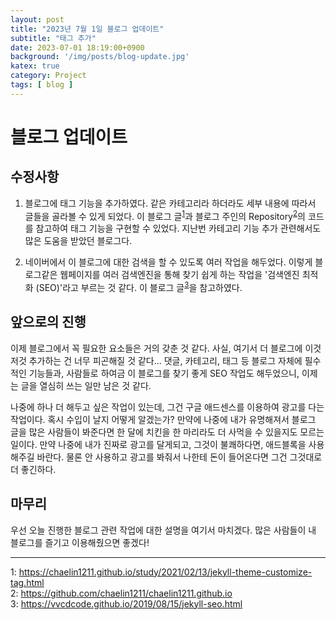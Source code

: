 ```yaml
---
layout: post
title: "2023년 7월 1일 블로그 업데이트"
subtitle: "태그 추가"
date: 2023-07-01 18:19:00+0900
background: '/img/posts/blog-update.jpg'
katex: true
category: Project
tags: [ blog ]
---
```


# 블로그 업데이트

## 수정사항

1. 블로그에 태그 기능을 추가하였다. 같은 카테고리라 하더라도 세부 내용에 따라서 글들을 골라볼 수 있게 되었다. 이 블로그 글<sup>[1](#footnote_1)</sup>과 블로그 주인의 Repository<sup>[2](#footnote_2)</sup>의 코드를 참고하여 태그 기능을 구현할 수 있었다. 지난번 카테고리 기능 추가 관련해서도 많은 도움을 받았던 블로그다.

2. 네이버에서 이 블로그에 대한 검색을 할 수 있도록 여러 작업을 해두었다. 이렇게 블로그같은 웹페이지를 여러 검색엔진을 통해 찾기 쉽게 하는 작업을 '검색엔진 최적화 (SEO)'라고 부르는 것 같다. 이 블로그 글<sup>[3](#footnote_3)</sup>을 참고하였다.

## 앞으로의 진행

이제 블로그에서 꼭 필요한 요소들은 거의 갖춘 것 같다. 사실, 여기서 더 블로그에 이것저것 추가하는 건 너무 피곤해질 것 같다... 댓글, 카테고리, 태그 등 블로그 자체에 필수적인 기능들과, 사람들로 하여금 이 블로그를 찾기 좋게 SEO 작업도 해두었으니, 이제는 글을 열심히 쓰는 일만 남은 것 같다.

나중에 하나 더 해두고 싶은 작업이 있는데, 그건 구글 애드센스를 이용하여 광고를 다는 작업이다. 혹시 수입이 날지 어떻게 알겠는가? 만약에 나중에 내가 유명해져서 블로그 글을 많은 사람들이 봐준다면 한 달에 치킨을 한 마리라도 더 사먹을 수 있을지도 모르는 일이다. 만약 나중에 내가 진짜로 광고를 달게되고, 그것이 불쾌하다면, 애드블록을 사용해주길 바란다. 물론 안 사용하고 광고를 봐줘서 나한테 돈이 들어온다면 그건 그것대로 더 좋긴하다.

## 마무리

우선 오늘 진행한 블로그 관련 작업에 대한 설명을 여기서 마치겠다. 많은 사람들이 내 블로그를 즐기고 이용해줬으면 좋겠다!

- - -
<a name="footnote_1">1</a>: <https://chaelin1211.github.io/study/2021/02/13/jekyll-theme-customize-tag.html>  
<a name="footnote_2">2</a>: <https://github.com/chaelin1211/chaelin1211.github.io>  
<a name="footnote_3">3</a>: <https://vvcdcode.github.io/2019/08/15/jekyll-seo.html>  